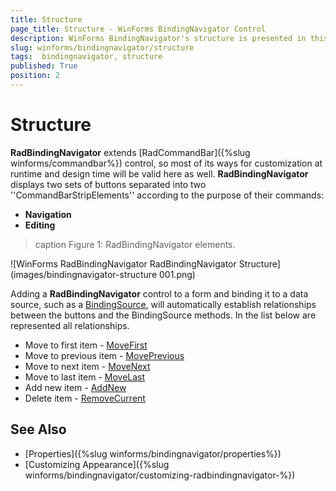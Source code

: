```yaml
---
title: Structure
page_title: Structure - WinForms BindingNavigator Control
description: WinForms BindingNavigator's structure is presented in this article. 
slug: winforms/bindingnavigator/structure
tags:  bindingnavigator, structure
published: True 
position: 2
---
```


# Structure

__RadBindingNavigator__ extends [RadCommandBar]({%slug winforms/commandbar%}) control, so most of its ways for customization at runtime and design time will be valid here as well. __RadBindingNavigator__ displays two sets of buttons separated into two ''CommandBarStripElements'' according to the purpose of their commands:
* __Navigation__
* __Editing__

>caption Figure 1: RadBindingNavigator elements.

![WinForms RadBindingNavigator RadBindingNavigator Structure](images/bindingnavigator-structure 001.png)

   
Adding a __RadBindingNavigator__ control to a form and binding it to a data source, such as a [BindingSource](http://msdn.microsoft.com/en-us/library/system.windows.forms.bindingsource%28v=vs.110%29.aspx), will automatically establish relationships between the buttons and the BindingSource methods. In the list below are represented all relationships.
        
* Move to first item - [MoveFirst](https://msdn.microsoft.com/en-us/library/ms158169(v=vs.110).aspx) 
* Move to previous item - [MovePrevious](https://msdn.microsoft.com/en-us/library/ms158172(v=vs.110).aspx)
* Move to next item - [MoveNext](https://msdn.microsoft.com/en-us/library/ms158171(v=vs.110).aspx)
* Move to last item - [MoveLast](https://msdn.microsoft.com/en-us/library/ms158170(v=vs.110).aspx)
* Add new item - [AddNew](https://msdn.microsoft.com/en-us/library/ms158154(v=vs.110).aspx)
* Delete item - [RemoveCurrent](https://msdn.microsoft.com/en-us/library/ms158184(v=vs.110).aspx)


## See Also

 * [Properties]({%slug winforms/bindingnavigator/properties%})
 * [Customizing Appearance]({%slug winforms/bindingnavigator/customizing-radbindingnavigator-%})
